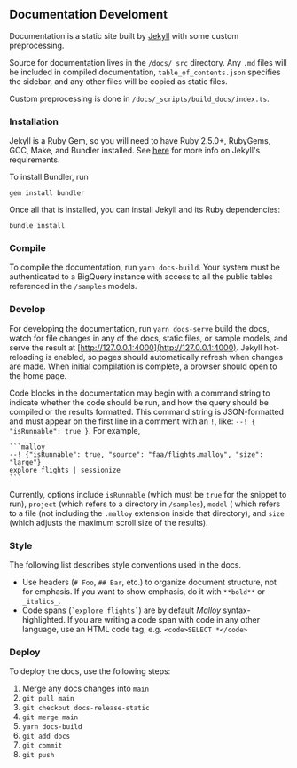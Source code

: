 ## Documentation Develoment

Documentation is a static site built by [Jekyll](https://jekyllrb.com/) with
some custom preprocessing.

Source for documentation lives in the `/docs/_src` directory. Any `.md`
files will be included in compiled documentation, `table_of_contents.json`
specifies the sidebar, and any other files will be copied as static files.

Custom preprocessing is done in `/docs/_scripts/build_docs/index.ts`.

### Installation

Jekyll is a Ruby Gem, so you will need to have Ruby 2.5.0+, RubyGems, GCC,
Make, and Bundler installed. See [here](https://jekyllrb.com/docs/installation/)
for more info on Jekyll's requirements.

To install Bundler, run
```
gem install bundler
```

Once all that is installed, you can install Jekyll and its Ruby dependencies:

```
bundle install
```

### Compile

To compile the documentation, run `yarn docs-build`. Your system must be
authenticated to a BigQuery instance with access to all the public tables referenced in the
`/samples` models.

### Develop

For developing the documentation, run `yarn docs-serve` build the docs, watch for
file changes in any of the docs, static files, or sample models, and serve the result
at [http://127.0.0.1:4000](http://127.0.0.1:4000). Jekyll hot-reloading is
enabled, so pages should automatically refresh when changes are made. When initial
compilation is complete, a browser should open to the home page.

Code blocks in the documentation may begin with a command string to indicate
whether the code should be run, and how the query should be compiled or the results
formatted. This command string is JSON-formatted and must appear on the first
line in a comment with an `!`, like: `--! { "isRunnable": true }`. For example,

~~~
```malloy
--! {"isRunnable": true, "source": "faa/flights.malloy", "size": "large"}
explore flights | sessionize
```
~~~

Currently, options include `isRunnable` (which must be `true` for the snippet
to run), `project` (which refers to a directory in `/samples`), `model` (
which refers to a file (not including the `.malloy` extension inside that
directory), and `size` (which adjusts the maximum scroll size of the results).

### Style

The following list describes style conventions used in the docs.

* Use headers (`# Foo`, `## Bar`, etc.) to organize document structure, not for
  emphasis. If you want to show emphasis, do it with `**bold**` or `_italics_`.
* Code spans (`` `explore flights` ``) are by default _Malloy_ syntax-highlighted. If
  you are writing a code span with code in any other language, use an HTML code tag,
  e.g. `<code>SELECT *</code>`

### Deploy

To deploy the docs, use the following steps:

1. Merge any docs changes into `main`
2. `git pull main`
2. `git checkout docs-release-static`
3. `git merge main`
4. `yarn docs-build`
5. `git add docs`
6. `git commit`
7. `git push`

